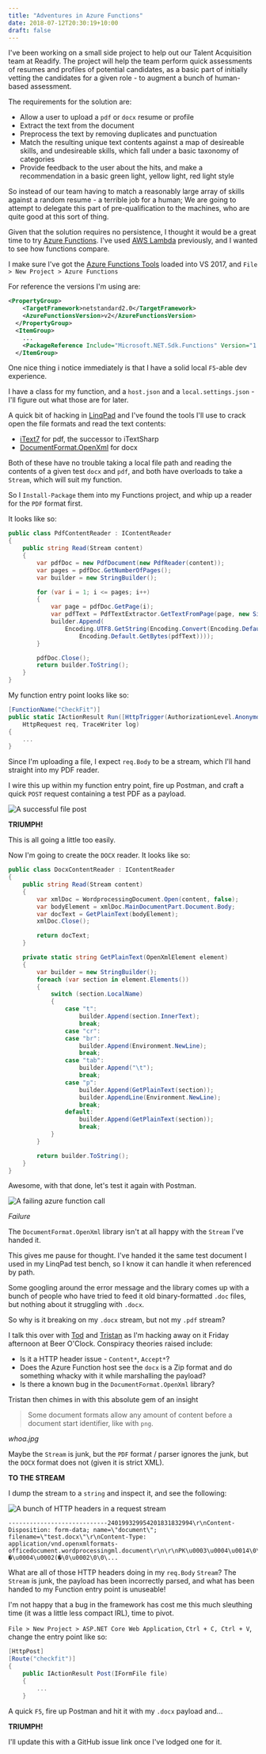 ```yaml
---
title: "Adventures in Azure Functions"
date: 2018-07-12T20:30:19+10:00
draft: false
---
```


I've been working on a small side project to help out our Talent Acquisition team at Readify. The project will help the team perform quick assessments of resumes and profiles of potential candidates, as a basic part of initially vetting the candidates for a given role - to augment a bunch of human-based assessment.

The requirements for the solution are:

* Allow a user to upload a `pdf` or `docx` resume or profile
* Extract the text from the document
* Preprocess the text by removing duplicates and punctuation
* Match the resulting unique text contents against a map of desireable skills, and undesireable skills, which fall under a basic taxonomy of categories
* Provide feedback to the user about the hits, and make a recommendation in a basic green light, yellow light, red light style

So instead of our team having to match a reasonably large array of skills against a random resume - a terrible job for a human; We are going to attempt to delegate this part of pre-qualification to the machines, who are quite good at this sort of thing.

Given that the solution requires no persistence, I thought it would be a great time to try [Azure Functions](https://azure.microsoft.com/en-gb/services/functions/). I've used [AWS Lambda](https://aws.amazon.com/lambda/0) previously, and I wanted to see how functions compare. 

I make sure I've got the [Azure Functions Tools](https://marketplace.visualstudio.com/items?itemName=VisualStudioWebandAzureTools.AzureFunctionsandWebJobsTools) loaded into VS 2017, and `File > New Project > Azure Functions`

For reference the versions I'm using are: 

```xml
<PropertyGroup>
    <TargetFramework>netstandard2.0</TargetFramework>
    <AzureFunctionsVersion>v2</AzureFunctionsVersion>
  </PropertyGroup>
  <ItemGroup>
    ...
    <PackageReference Include="Microsoft.NET.Sdk.Functions" Version="1.0.13" />
  </ItemGroup>
```

One nice thing i notice immediately is that I have a solid local `F5`-able dev experience. 

I have a class for my function, and a `host.json` and a `local.settings.json` - I'll figure out what those are for later.

A quick bit of hacking in [LinqPad](https://www.linqpad.net/) and I've found the tools I'll use to crack open the file formats and read the text contents:
* [iText7](https://www.nuget.org/packages/itext7/) for pdf, the successor to iTextSharp
* [DocumentFormat.OpenXml](https://www.nuget.org/packages/DocumentFormat.OpenXml/) for docx

Both of these have no trouble taking a local file path and reading the contents of a given test `docx` and `pdf`, and both have overloads to take a `Stream`, which will suit my function.

So I `Install-Package` them into my Functions project, and whip up a reader for the `PDF` format first.

It looks like so:

```C#
public class PdfContentReader : IContentReader
{
    public string Read(Stream content)
    {
        var pdfDoc = new PdfDocument(new PdfReader(content));
        var pages = pdfDoc.GetNumberOfPages();
        var builder = new StringBuilder();

        for (var i = 1; i <= pages; i++)
        {
            var page = pdfDoc.GetPage(i);
            var pdfText = PdfTextExtractor.GetTextFromPage(page, new SimpleTextExtractionStrategy());
            builder.Append(
                Encoding.UTF8.GetString(Encoding.Convert(Encoding.Default, Encoding.UTF8,
                    Encoding.Default.GetBytes(pdfText))));
        }

        pdfDoc.Close();
        return builder.ToString();
    }
}
```

My function entry point looks like so:

```C#
[FunctionName("CheckFit")]
public static IActionResult Run([HttpTrigger(AuthorizationLevel.Anonymous, "post", Route = null)]
    HttpRequest req, TraceWriter log)
{
    ...
}
```

Since I'm uploading a file, I expect `req.Body` to be a stream, which I'll hand straight into my PDF reader.

I wire this up within my function entry point, fire up Postman, and craft a quick `POST` request containing a test PDF as a payload.

![A successful file post](/adventures-in-azure-functions/success.png)

**TRIUMPH!**

This is all going a little too easily.

Now I'm going to create the `DOCX` reader. It looks like so:

```C#
public class DocxContentReader : IContentReader
{
    public string Read(Stream content)
    {
        var xmlDoc = WordprocessingDocument.Open(content, false);
        var bodyElement = xmlDoc.MainDocumentPart.Document.Body;
        var docText = GetPlainText(bodyElement);
        xmlDoc.Close();

        return docText;
    }

    private static string GetPlainText(OpenXmlElement element)
    {
        var builder = new StringBuilder();
        foreach (var section in element.Elements())
        {
            switch (section.LocalName)
            {
                case "t":
                    builder.Append(section.InnerText);
                    break;
                case "cr":                
                case "br": 
                    builder.Append(Environment.NewLine);
                    break;
                case "tab":
                    builder.Append("\t");
                    break;
                case "p":
                    builder.Append(GetPlainText(section));
                    builder.AppendLine(Environment.NewLine);
                    break;
                default:
                    builder.Append(GetPlainText(section));
                    break;
            }
        }

        return builder.ToString();
    }
}
```

Awesome, with that done, let's test it again with Postman.

![A failing azure function call](/adventures-in-azure-functions/fail.png)

_Failure_

The `DocumentFormat.OpenXml` library isn't at all happy with the `Stream` I've handed it.

This gives me pause for thought. I've handed it the same test document I used in my LinqPad test bench, so I know it can handle it when referenced by path.

Some googling around the error message and the library comes up with a bunch of people who have tried to feed it old binary-formatted `.doc` files, but nothing about it struggling with `.docx`.

So why is it breaking on my `.docx` stream, but not my `.pdf` stream? 

I talk this over with [Tod](https://twitter.com/todthomson) and [Tristan](https://twitter.com/TristanMenzel) as I'm hacking away on it Friday afternoon at Beer O'Clock. Conspiracy theories raised include:

* Is it a HTTP header issue - `Content*`, `Accept*`?
* Does the Azure Function host see the `docx` is a Zip format and do something whacky with it while marshalling the payload?
* Is there a known bug in the `DocumentFormat.OpenXml` library?

Tristan then chimes in with this absolute gem of an insight

> Some document formats allow any amount of content before a document start identifier, like with `png`.

_whoa.jpg_

Maybe the `Stream` is junk, but the `PDF` format / parser ignores the junk, but the `DOCX` format does not (given it is strict XML).

**TO THE STREAM**

I dump the stream to a `string` and inspect it, and see the following:

![A bunch of HTTP headers in a request stream](/adventures-in-azure-functions/aha.png)

```
----------------------------240199329954201831832994\r\nContent-Disposition: form-data; name=\"document\"; filename=\"test.docx\"\r\nContent-Type: application/vnd.openxmlformats-officedocument.wordprocessingml.document\r\n\r\nPK\u0003\u0004\u0014\0\u0006\0\b\0\0\0!\0�\u0018���\u0001\0\0�\a\0\0\u0013\0\b\u0002[Content_Types].xml �\u0004\u0002(�\0\u0002\0\0\...
```

What are all of those HTTP headers doing in my `req.Body` `Stream`? The `Stream` is junk, the payload has been incorrectly parsed, and what has been handed to my Function entry point is unuseable!

I'm not happy that a bug in the framework has cost me this much sleuthing time (it was a little less compact IRL), time to pivot. 

`File > New Project > ASP.NET Core Web Application`, `Ctrl + C, Ctrl + V`, change the entry point like so:

```C#
[HttpPost]
[Route("checkfit")]
{
    public IActionResult Post(IFormFile file)
    {
        ...
    }
```

A quick `F5`, fire up Postman and hit it with my `.docx` payload and...

**TRIUMPH!**

I'll update this with a GitHub issue link once I've lodged one for it.
